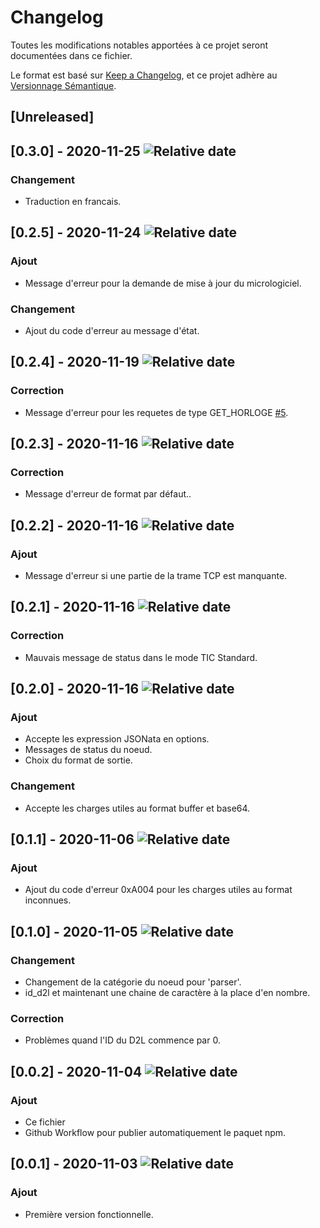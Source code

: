 # Changelog

Toutes les modifications notables apportées à ce projet seront documentées dans ce fichier.

Le format est basé sur [Keep a Changelog](https://keepachangelog.com/en/1.0.0/),
et ce projet adhère au [Versionnage Sémantique](https://semver.org/spec/v2.0.0.html).

## [Unreleased]

## [0.3.0] - 2020-11-25 ![Relative date](https://img.shields.io/date/1606309301?label=)
### Changement
- Traduction en francais.

## [0.2.5] - 2020-11-24 ![Relative date](https://img.shields.io/date/1606242883?label=)
### Ajout
- Message d'erreur pour la demande de mise à jour du micrologiciel.
### Changement
- Ajout du code d'erreur au message d'état.

## [0.2.4] - 2020-11-19 ![Relative date](https://img.shields.io/date/1605802829?label=)
### Correction
- Message d'erreur pour les requetes de type GET_HORLOGE [#5](https://github.com/Zehir/node-red-contrib-eesmart-d2l/issues/5).

## [0.2.3] - 2020-11-16 ![Relative date](https://img.shields.io/date/1605556772?label=)
### Correction
- Message d'erreur de format par défaut..

## [0.2.2] - 2020-11-16 ![Relative date](https://img.shields.io/date/1605546807?label=)
### Ajout
- Message d'erreur si une partie de la trame TCP est manquante. 

## [0.2.1] - 2020-11-16 ![Relative date](https://img.shields.io/date/1605543464?label=)
### Correction
- Mauvais message de status dans le mode TIC Standard.

## [0.2.0] - 2020-11-16 ![Relative date](https://img.shields.io/date/1605541033?label=)
### Ajout
- Accepte les expression JSONata en options.
- Messages de status du noeud.
- Choix du format de sortie.
### Changement
- Accepte les charges utiles au format buffer et base64.

## [0.1.1] - 2020-11-06 ![Relative date](https://img.shields.io/date/1604690140?label=)
### Ajout
- Ajout du code d'erreur 0xA004 pour les charges utiles au format inconnues.

## [0.1.0] - 2020-11-05 ![Relative date](https://img.shields.io/date/1604531360?label=)
### Changement
- Changement de la catégorie du noeud pour 'parser'.
- id_d2l et maintenant une chaine de caractère à la place d'en nombre.
### Correction 
- Problèmes quand l'ID du D2L commence par 0.

## [0.0.2] - 2020-11-04 ![Relative date](https://img.shields.io/date/1604504235?label=)
### Ajout
- Ce fichier
- Github Workflow pour publier automatiquement le paquet npm.

## [0.0.1] - 2020-11-03 ![Relative date](https://img.shields.io/date/1604449693?label=)
### Ajout
- Première version fonctionnelle.